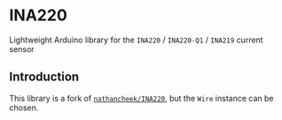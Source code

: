 # INA220
Lightweight Arduino library for the `INA220` / `INA220-Q1` / `INA219` current sensor

## Introduction
This library is a fork of [`nathancheek/INA220`](https://github.com/nathancheek/INA220), but the `Wire` instance can be chosen.

